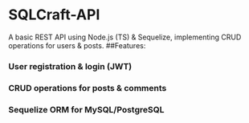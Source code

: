 # SQLCraft-API
A basic REST API using Node.js (TS) &amp; Sequelize, implementing CRUD operations for users &amp; posts.
##Features:
### User registration & login (JWT)
### CRUD operations for posts & comments
### Sequelize ORM for MySQL/PostgreSQL

